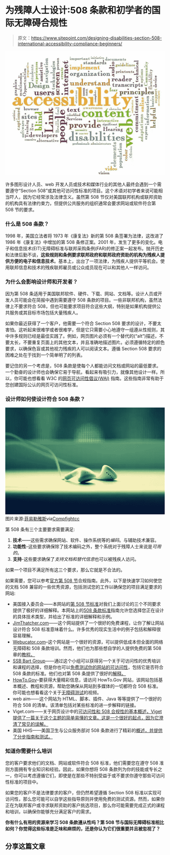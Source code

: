 # 为残障人士设计:508 条款和初学者的国际无障碍合规性

> 原文：<https://www.sitepoint.com/designing-disabilities-section-508-international-accessibility-compliance-beginners/>

![01-section-508-compliance-beginners](img/d2104cf9fc2134f2b6791c95c35051cb.png)

许多图形设计人员、web 开发人员或技术和媒体行业的其他人最终会遇到一个需要遵守“Section 508”或其他可访问性标准的项目。这个术语对初学者来说可能相当吓人，因为它经常涉及法律含义。虽然第 508 节仅对美国联邦机构或联邦资助的机构具有法律约束力，但提供公共服务的组织通常会要求网站或软件符合第 508 节的要求。

### 什么是 508 条款？

1998 年，美国立法者将 1973 年《康复法》新的第 508 条签署为法律，这改进了 1986 年《康复法》中增加的第 508 条修正案。2001 年，发生了更多的变化。电子和信息技术(EIT)无障碍标准与联邦采购条例(FAR)的修正案一起发布。抛开历史和法律后勤不谈，**这些规则和条例要求联邦政府和联邦政府资助的机构为残疾人提供方便的电子和信息技术**。基本上，出台了一项法律，为残疾人提供平等机会。使用联邦信息和技术的残疾联邦雇员或公众成员现在可以和其他人一样访问。

### 为什么会影响设计师和开发者？

因为第 508 条适用于美国联邦软件、硬件、下载、网站、文档等。设计人员或开发人员可能会在简报中遇到需要遵守 508 条款的项目。一些非联邦机构，虽然法律上不要求符合 508，但也可能要求项目符合这些大纲，特别是如果机构提供公共服务或其目标市场包括大量残疾人。

如果你最近获得了一个客户，他需要一个符合 Section 508 要求的设计，不要太害怕。这听起来很难学或者很难学，但是它只需要小心地遵守一组遵从性规则，其中许多规则已经是最佳实践了。例如，网页图片必须有一个替代的(“alt”)描述，不要太长，不要重复页面上的其他文本，并且准确地描述图片。必须遵循特定的颜色要求，以确保色盲或其他视力残疾的人可以阅读文本。遵循 Section 508 要求的困难之处在于找到一个简单明了的列表。

要记住的另一个考虑是，508 条款是使每个人都能访问文档或网站的最低要求。一个勤奋的设计师也会确保它易于导航，看起来有吸引力，就像其他设计一样。所以，你可能也想看看 W3C 的[网页可访问性倡议(WAI)](https://www.w3.org/WAI/) 指南。这些指南非常有助于您创建国际公认的网页可访问性标准。

### 设计师如何使设计符合 508 条款？

![](img/f566902397ea8cb911c66f8ff98ed8a8.png)
图片来源:[菲易勒雅斯](http://www.flickr.com/photos/28968923@N08/2908748583/)via[Compfight](http://compfight.com)[cc](http://creativecommons.org/licenses/by-sa/2.0/)

第 508 条有三个主要要求需要满足:

1.  **技术**——这些需求确保网站、软件、操作系统等的*编码*。与辅助技术兼容。
2.  **功能性**–这些要求确保除了技术编码之外，整个系统对于残障人士来说是*可用的*。
3.  **支持**-这些要求确保了*支持文档和替代信息*也可以被残疾人访问。

如果一个项目不满足所有这三个要求，那么它就是不合法的。

如果需要，您可以参考[官方第 508 节](https://www.section508.gov)合规指南。此外，以下是快速学习如何使您的文档 508 兼容的一些优秀资源，包括测试您的工作以确保您的项目满足要求的网站:

*   美国接入委员会——本网站的[第 508 节标准](http://www.access-board.gov/guidelines-and-standards/communications-and-it/about-the-section-508-standards/section-508-standards)对我们上面讨论的三个不同要求提供了极好的详细解释。本网站上的[508 条款标准](http://www.access-board.gov/guidelines-and-standards/communications-and-it/about-the-section-508-standards/guide-to-the-section-508-standards)指南允许您选择您正在设计的具体技术类型，并给出了标准的详细解释和示例。
*   [JimThatcher.com](http://jimthatcher.com/webcourse1.htm)——这个网站提供了一个很好的免费课程，让你了解让网站设计符合 508 标准意味着什么。许多优秀的现实生活中的例子包括和解释很容易理解。
*   [Webucator.com](http://www.webucator.com/)–这个网站是一个很好的资源，可以提供低成本但全面的网络无障碍和 508 条款培训。然而，他们也为那些想自学的人提供免费的第 508 章的[教程。](http://www.web-accessibility-tutorial.com/)
*   [SSB Bart Group](https://www.ssbbartgroup.com)——通过这个小组可以获得另一个关于可访问性的优秀培训和课程的选择，但是你也可以[免费测试你的网站的可访问性](https://amp.ssbbartgroup.com/express?keyword=section+508+compliance+testing&lead_source=Tools+-+508&campaignID=701000000009L3e&adID=1008)，包括它是否符合 508 条款的标准。他们也对第 508 条提供了很好的[解释。](https://www.ssbbartgroup.com/blog/2010/09/15/basics-of-section-508-compliance/)
*   [HowTo.Gov](http://www.howto.gov/)–要获得大量精彩信息，请访问 HowTo.Gov 网站，该网站包括基本概述、教程和资源，帮助您确保从网站到多媒体的一切都符合 508 标准。你可能也想看看这个关于[无障碍测试](http://www.howto.gov/training/classes/accessibility-testing)的视频。
*   web aim——这个网站为 HTML、脚本、插件、Java 等等提供了一个很好的符合 508 的清单。该清单包括对某些标准的进一步解释的链接。
*   Viget.com——关于网页设计中的[可访问性和 508 合规性的基本概述，Viget 提供了一篇关于这个主题的简单易懂的文章。这是一个很好的起点，因为它澄清了常见的误解。](http://viget.com/inspire/a-designers-guide-to-accessibility-and-508-compliance)
*   美国 HHS——美国卫生与公众服务部对 508 条款进行了精彩的[概述，并提供了分步指南和测试。](http://www.hhs.gov/web/508/index.html)

### 知道你需要什么培训

您的客户要求他们的文档、网站或软件符合 508 标准，他们需要您在遵守 508 准则方面拥有专业知识和经验。因此，如果你想将 508 条款列为你的技能或专长之一，你可以考虑遵循它们，即使是在那些不特别受益于或不要求你遵守那些可访问性标准的项目中。

如果您的客户不是法律要求的客户，但仍然希望遵循 Section 508 标准以实现可访问性，那么您可能可以自学这些指导原则并使用免费的测试资源。然而，如果你正在为联邦客户或寻求联邦资助的客户挑选项目，那么你可能需要完成正式的课程和培训，以确保你能够充分满足客户的需求。

 **你有什么有用的资源来学习 508 条款遵从性吗？第 508 节与国际无障碍标准相比如何？你觉得这些标准是乏味和麻烦的，还是你认为它们很重要并且被忽视了？** 

## **分享这篇文章**